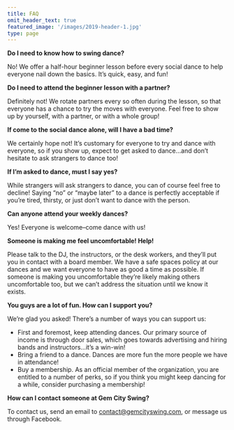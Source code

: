 ```yaml
---
title: FAQ
omit_header_text: true
featured_image: '/images/2019-header-1.jpg'
type: page
---
```


**Do I need to know how to swing dance?**

No!  We offer a half-hour beginner lesson before every social dance to help everyone nail down the basics.  It’s quick, easy, and fun!

**Do I need to attend the beginner lesson with a partner?**

Definitely not!  We rotate partners every so often during the lesson, so that everyone has a chance to try the moves with everyone.  Feel free to show up by yourself, with a partner, or with a whole group!

**If come to the social dance alone, will I have a bad time?**

We certainly hope not!  It’s customary for everyone to try and dance with everyone, so if you show up, expect to get asked to dance…and don’t hesitate to ask strangers to dance too!

**If I’m asked to dance, must I say yes?**

While strangers will ask strangers to dance, you can of course feel free to decline!  Saying “no” or “maybe later” to a dance is perfectly acceptable if you’re tired, thirsty, or just don’t want to dance with the person.

**Can anyone attend your weekly dances?**

Yes! Everyone is welcome–come dance with us!

**Someone is making me feel uncomfortable!  Help!**

Please talk to the DJ, the instructors, or the desk workers, and they’ll put you in contact with a board member.  We have a safe spaces policy at our dances and we want everyone to have as good a time as possible.  If someone is making you uncomfortable they’re likely making others uncomfortable too, but we can’t address the situation until we know it exists.

**You guys are a lot of fun.  How can I support you?**

We’re glad you asked!  There’s a number of ways you can support us:

* First and foremost, keep attending dances.  Our primary source of income is through door sales, which goes towards advertising and hiring bands and instructors…it’s a win-win!
* Bring a friend to a dance.  Dances are more fun the more people we have in attendance!
* Buy a membership.  As an official member of the organization, you are entitled to a number of perks, so if you think you might keep dancing for a while, consider purchasing a membership!

**How can I contact someone at Gem City Swing?**

To contact us, send an email to contact@gemcityswing.com, or message us through Facebook.
